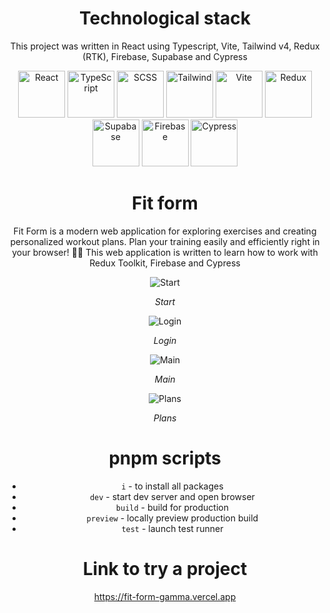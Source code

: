 <div align="center">

# Technological stack

This project was written in React using Typescript, Vite, Tailwind v4, Redux (RTK), Firebase, Supabase and Cypress

<img src="https://cdn.freebiesupply.com/logos/large/2x/react-1-logo-png-transparent.png" alt="React" width="75" height="75" style="object-fit: cover;">
<img src="https://static-00.iconduck.com/assets.00/typescript-icon-icon-1024x1024-vh3pfez8.png" alt="TypeScript" width="75" height="75" style="object-fit: cover;">
<img src="https://cdn-icons-png.flaticon.com/512/5968/5968358.png" alt="SCSS" width="75" height="75" style="object-fit: cover;">
<img src="https://gyazo.com/d779a2f7951457023e090625aa510cc3/max_size/1000" alt="Tailwind" width="75" height="75" style="object-fit: cover;">
<img src="https://upload.wikimedia.org/wikipedia/commons/f/f1/Vitejs-logo.svg" alt="Vite" width="75" height="75" style="object-fit: cover">
<img src="https://cdn-images-1.medium.com/max/1600/1*Vo5RDpNkOsfDn8sx06mthA.png" alt="Redux" width="75" height="75" style="object-fit: cover;">
<img src="https://cdn.prod.website-files.com/655b60964be1a1b36c746790/655b60964be1a1b36c746d41_646dfce3b9c4849f6e401bff_supabase-logo-icon_1.png" alt="Supabase" width="75" height="75" style="object-fit: cover;">
<img src="https://firebase.google.com/static/images/brand-guidelines/logo-logomark.png" alt="Firebase" width="75" height="75" style="object-fit: cover;">
<img src="https://static-00.iconduck.com/assets.00/cypress-icon-2048x2048-swmlmjca.png" alt="Cypress" width="75" height="75" style="object-fit: cover;">

# Fit form

Fit Form is a modern web application for exploring exercises and creating personalized workout plans. Plan your training easily and efficiently right in your browser! 💪🌐
This web application is written to learn how to work with Redux Toolkit, Firebase and Cypress

![Start](https://docs.google.com/uc?id=1mOZ3uUToRyasZuBAghohj9IYXYb2qgAW)

<i>Start</i>

![Login](https://docs.google.com/uc?id=19_Id59fp3QxaTx3lj75wma50a6TRC-ML)

<i>Login</i>

![Main](https://docs.google.com/uc?id=1WhCovUir8uKTfEpv8ZFXPctC7i98P5VJ)

<i>Main</i>

![Plans](https://docs.google.com/uc?id=1-mYVZ_rffeRe4M0sHlkPxJXLmLgJX_L1)

<i>Plans</i>

# pnpm scripts

- `i` - to install all packages
- `dev` - start dev server and open browser
- `build` - build for production
- `preview` - locally preview production build
- `test` - launch test runner

# Link to try a project

https://fit-form-gamma.vercel.app

</div>
